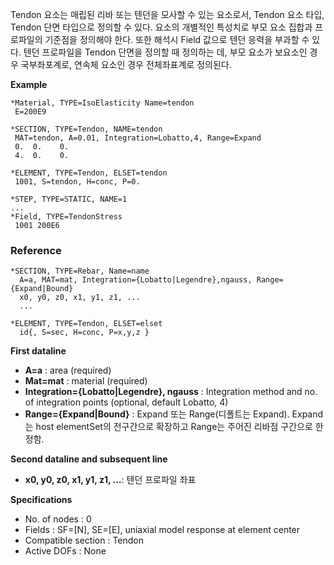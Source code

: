 Tendon 요소는 매립된 리바 또는 텐던을 모사할 수 있는 요소로서, Tendon 요소 타입, Tendon 단면 타입으로 정의할 수 있다. 요소의 개별적인 특성치로 부모 요소 집합과 프로파일의 기준점을 정의해야 한다. 또한 해석시 Field 값으로 텐던 응력을 부과할 수 있다. 텐던 프로파일을 Tendon 단면을 정의할 때 정의하는 데, 부모 요소가 보요소인 경우 국부좌포계로, 연속체 요소인 경우 전체좌표계로 정의된다. 

__Example__
```
*Material, TYPE=IsoElasticity Name=tendon  
 E=200E9

*SECTION, TYPE=Tendon, NAME=tendon
 MAT=tendon, A=0.01, Integration=Lobatto,4, Range=Expand
 0.  0.    0.
 4.  0.    0.
 
*ELEMENT, TYPE=Tendon, ELSET=tendon
 1001, S=tendon, H=conc, P=0.

*STEP, TYPE=STATIC, NAME=1
...
*Field, TYPE=TendonStress
 1001 200E6
```

### Reference
```
*SECTION, TYPE=Rebar, Name=name 
  A=a, MAT=mat, Integration={Lobatto|Legendre},ngauss, Range={Expand|Bound}
  x0, y0, z0, x1, y1, z1, ...
  ...

*ELEMENT, TYPE=Tendon, ELSET=elset
  id{, S=sec, H=conc, P=x,y,z }
```

__First dataline__

- __A=a__ : area (required)
- __Mat=mat__ : material (required)
- __Integration={Lobatto|Legendre}, ngauss__ : Integration method and no. of integration points (optional, default Lobatto, 4)
- __Range={Expand|Bound}__ : Expand 또는 Range(디폴트는 Expand). Expand는 host elementSet의 전구간으로 확장하고 Range는 주어진 리바점 구간으로 한정함. 

__Second dataline and subsequent line__

- __x0, y0, z0, x1, y1, z1, ...__: 텐던 프로파일 좌표

__Specifications__

- No. of nodes : 0
- Fields : SF=[N], SE=[E], uniaxial model response at element center
- Compatible section : Tendon
- Active DOFs :  None
